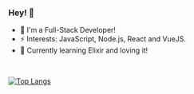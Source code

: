 

<!--
**brvnaleao/brvnaleao** is a ✨ _special_ ✨ repository because its `README.md` (this file) appears on your GitHub profile.

Here are some ideas to get you started:


![about-me](https://github.com/brvnaleao/brvnaleao/blob/master/2.png)

-->


### Hey! 👋
- 🔭 I'm a Full-Stack Developer!
- ⚡ Interests: JavaScript, Node.js, React and VueJS.
- 💜 Currently learning Elixir and loving it!

<!--
- 👯 Sou apaixonada por JavaScript!
- 💬 Ask me about ...
- 📫 How to reach me: ...
- 😄 Pronouns: ...
-...
-->
<br>


[![Top Langs](https://github-readme-stats.vercel.app/api/top-langs/?username=brvnaleao)](https://github.com/brvnaleao)

